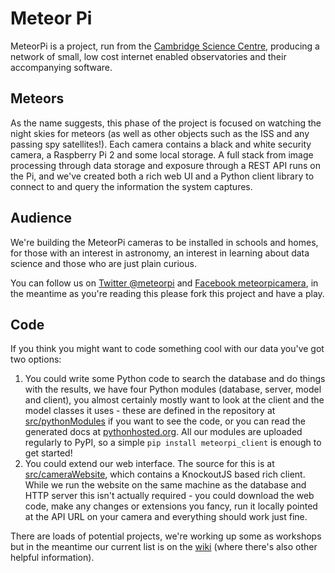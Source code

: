 # Meteor Pi

MeteorPi is a project, run from the [Cambridge Science Centre](http://www.cambridgesciencecentre.org/), producing a network of small, low cost internet enabled observatories and their accompanying software.

## Meteors

As the name suggests, this phase of the project is focused on watching the night skies for meteors (as well as other objects such as the ISS and any passing spy satellites!). Each camera contains a black and white security camera, a Raspberry Pi 2 and some local storage. A full stack from image processing through data storage and exposure through a REST API runs on the Pi, and we've created both a rich web UI and a Python client library to connect to and query the information the system captures. 

## Audience

We're building the MeteorPi cameras to be installed in schools and homes, for those with an interest in astronomy, an interest in learning about data science and those who are just plain curious.

You can follow us on [Twitter @meteorpi](https://twitter.com/meteorpi) and [Facebook meteorpicamera](https://www.facebook.com/meteorpicamera), in the meantime as you're reading this please fork this project and have a play.

## Code

If you think you might want to code something cool with our data you've got two options:

1. You could write some Python code to search the database and do things with the results, we have four Python modules (database, server, model and client), you almost certainly mostly want to look at the client and the model classes it uses - these are defined in the repository at [src/pythonModules](https://github.com/camsci/meteor-pi/tree/master/src/pythonModules) if you want to see the code, or you can read the generated docs at [pythonhosted.org](https://pythonhosted.org/meteorpi_client/index.html). All our modules are uploaded regularly to PyPI, so a simple `pip install meteorpi_client` is enough to get started!
2. You could extend our web interface. The source for this is at [src/cameraWebsite](https://github.com/camsci/meteor-pi/tree/master/src/cameraWebsite), which contains a KnockoutJS based rich client. While we run the website on the same machine as the database and HTTP server this isn't actually required - you could download the web code, make any changes or extensions you fancy, run it locally pointed at the API URL on your camera and everything should work just fine.

There are loads of potential projects, we're working up some as workshops but in the meantime our current list is on the [wiki](https://github.com/camsci/meteor-pi/wiki/Ideas-for-projects) (where there's also other helpful information).
